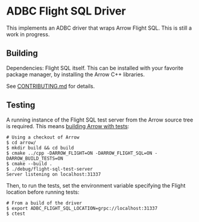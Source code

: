 <!---
  Licensed to the Apache Software Foundation (ASF) under one
  or more contributor license agreements.  See the NOTICE file
  distributed with this work for additional information
  regarding copyright ownership.  The ASF licenses this file
  to you under the Apache License, Version 2.0 (the
  "License"); you may not use this file except in compliance
  with the License.  You may obtain a copy of the License at

    http://www.apache.org/licenses/LICENSE-2.0

  Unless required by applicable law or agreed to in writing,
  software distributed under the License is distributed on an
  "AS IS" BASIS, WITHOUT WARRANTIES OR CONDITIONS OF ANY
  KIND, either express or implied.  See the License for the
  specific language governing permissions and limitations
  under the License.
-->

# ADBC Flight SQL Driver

This implements an ADBC driver that wraps Arrow Flight SQL.  This is
still a work in progress.

## Building

Dependencies: Flight SQL itself.  This can be installed with your
favorite package manager, by installing the Arrow C++ libraries.

See [CONTRIBUTING.md](../../CONTRIBUTING.md) for details.

## Testing

A running instance of the Flight SQL test server from the Arrow source
tree is required.  This means [building Arrow with
tests](https://arrow.apache.org/docs/developers/cpp/building.html):

```shell
# Using a checkout of Arrow
$ cd arrow/
$ mkdir build && cd build
$ cmake ../cpp -DARROW_FLIGHT=ON -DARROW_FLIGHT_SQL=ON -DARROW_BUILD_TESTS=ON
$ cmake --build .
$ ./debug/flight-sql-test-server
Server listening on localhost:31337
```

Then, to run the tests, set the environment variable specifying the
Flight location before running tests:

```shell
# From a build of the driver
$ export ADBC_FLIGHT_SQL_LOCATION=grpc://localhost:31337
$ ctest
```
